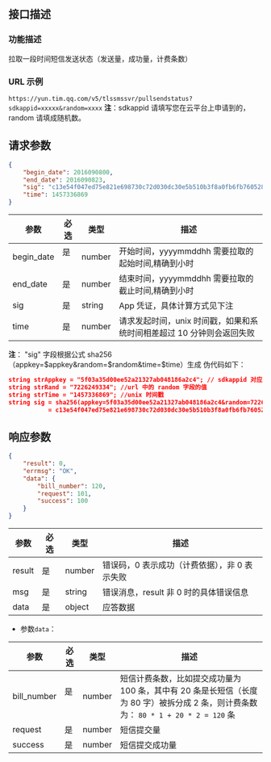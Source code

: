 ## 接口描述
### 功能描述
拉取一段时间短信发送状态（发送量，成功量，计费条数）

### URL 示例
`https://yun.tim.qq.com/v5/tlssmssvr/pullsendstatus?sdkappid=xxxxx&random=xxxx`
**注**：sdkappid 请填写您在云平台上申请到的，random 请填成随机数。

## 请求参数
```json
{
    "begin_date": 2016090800,
    "end_date": 2016090823,
    "sig": "c13e54f047ed75e821e698730c72d030dc30e5b510b3f8a0fb6fb7605283d7df",
    "time": 1457336869
}
```
| 参数       | 必选 | 类型   | 描述                                                               |
|------------|------|--------|--------------------------------------------------------------------|
| begin_date | 是   | number | 开始时间，yyyymmddhh 需要拉取的起始时间,精确到小时                  |
| end_date   | 是   | number | 结束时间，yyyymmddhh 需要拉取的截止时间,精确到小时                  |
| sig        | 是   | string | App 凭证，具体计算方式见下注                                        |
| time       | 是   | number | 请求发起时间，unix 时间戳，如果和系统时间相差超过 10 分钟则会返回失败 |
**注**：
"sig" 字段根据公式 sha256（appkey=$appkey&random=$random&time=$time）生成
伪代码如下：
```json
string strAppkey = "5f03a35d00ee52a21327ab048186a2c4"; // sdkappid 对应的 appkey，需要业务方高度保密
string strRand = "7226249334"; //url 中的 random 字段的值
string strTime = "1457336869"; //unix 时间戳
string sig = sha256(appkey=5f03a35d00ee52a21327ab048186a2c4&random=7226249334&time=1457336869)
           = c13e54f047ed75e821e698730c72d030dc30e5b510b3f8a0fb6fb7605283d7df;
```
## 响应参数
```json
{
    "result": 0,
    "errmsg": "OK",
    "data": {
        "bill_number": 120,
        "request": 101,
        "success": 100
    }
}
```
| 参数   | 必选 | 类型   | 描述                                     |
|--------|------|--------|------------------------------------------|
| result | 是   | number | 错误码，0 表示成功（计费依据），非 0 表示失败 |
| msg    | 是   | string | 错误消息，result 非 0 时的具体错误信息      |
| data   | 是   | object | 应答数据                                 |


- 参数`data`：

| 参数        | 必选 | 类型   | 描述                                                                                      |
|-------------|------|--------|-------------------------------------------------------------------------------------------|
| bill_number | 是   | number | 短信计费条数，比如提交成功量为 100 条，其中有 20 条是长短信（长度为 80 字）被拆分成 2 条，则计费条数为： `80 * 1 + 20 * 2 = 120` 条 |
| request     | 是   | number | 短信提交量                                                                                |
| success     | 是   | number | 短信提交成功量                                                                            |

